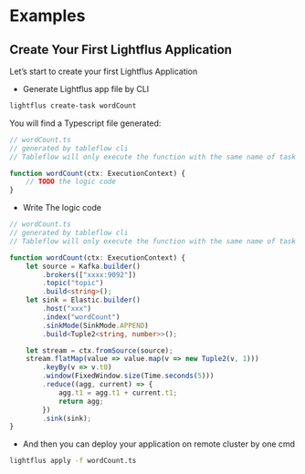# Examples

## Create Your First Lightflus Application

Let’s start to create your first Lightflus Application

- Generate Lightflus app file by CLI

```bash
lightflus create-task wordCount
```

You will find a Typescript file generated:

```typescript
// wordCount.ts
// generated by tableflow cli
// Tableflow will only execute the function with the same name of task file

function wordCount(ctx: ExecutionContext) {
    // TODO the logic code
}
```

- Write The logic code

```typescript
// wordCount.ts
// generated by tableflow cli
// Tableflow will only execute the function with the same name of task task

function wordCount(ctx: ExecutionContext) {
    let source = Kafka.builder()
        .brokers(["xxxx:9092"])
        .topic("topic")
        .build<string>();
    let sink = Elastic.builder()
        .host("xxx")
        .index("wordCount")
        .sinkMode(SinkMode.APPEND)
        .build<Tuple2<string, number>>();

    let stream = ctx.fromSource(source);
    stream.flatMap(value => value.map(v => new Tuple2(v, 1)))
        .keyBy(v => v.t0)
        .window(FixedWindow.size(Time.seconds(5)))
        .reduce((agg, current) => {
            agg.t1 = agg.t1 + current.t1;
            return agg;
        })
        .sink(sink);
}
```

- And then you can deploy your application on remote cluster by one cmd

```bash
lightflus apply -f wordCount.ts
```